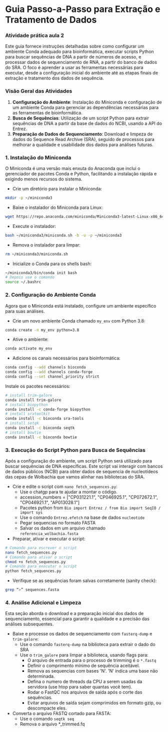 # Guia Passo-a-Passo para Extração e Tratamento de Dados

### Atividade prática aula 2

Este guia fornece instruções detalhadas sobre como configurar um ambiente Conda adequado para bioinformática, executar scripts Python para buscar sequências de DNA a partir de números de acesso, e processar dados de sequenciamento de RNA, a partir do banco de dados do SRA. O foco é aprender a usar as ferramentas necessárias para executar, desde a configuração inicial do ambiente até as etapas finais de extração e tratamento dos dados de sequência.

### **Visão Geral das Atividades**

1. **Configuração do Ambiente**: Instalação do Miniconda e configuração de um ambiente Conda para gerenciar as dependências necessárias para as ferramentas de bioinformática.
2. **Busca de Sequências**: Utilização de um script Python para extrair sequências de DNA a partir da base de dados do NCBI, usando a API do Entrez.
3. **Preparação de Dados de Sequenciamento**: Download e limpeza de dados do Sequence Read Archive (SRA), seguido de processos para melhorar a qualidade e usabilidade dos dados para análises futuras.

### 1. Instalação do Miniconda

O Miniconda é uma versão mais enxuta do Anaconda que inclui o gerenciador de pacotes Conda e Python, facilitando a instalação rápida e exigindo menos recursos do sistema.

- Crie um diretório para instalar o Miniconda:

```bash
mkdir -p ~/miniconda3
```

- Baixe o instalador do Miniconda para Linux:

```bash
wget https://repo.anaconda.com/miniconda/Miniconda3-latest-Linux-x86_64.sh -O ~/miniconda3/miniconda.sh
```

- Execute o instalador:

```bash
bash ~/miniconda3/miniconda.sh -b -u -p ~/miniconda3
```

- Remova o instalador para limpar:

```bash
rm ~/miniconda3/miniconda.sh
```

- Inicialize o Conda para os shells bash:

```bash
~/miniconda3/bin/conda init bash
# Depois use o comando
source ~/.bashrc
```

### 2. Configuração do Ambiente Conda

Agora que o Miniconda está instalado, configure um ambiente específico para suas análises.

- Crie um novo ambiente Conda chamado `my_env` com Python 3.8:

```bash
conda create -n my_env python=3.8
```

- Ative o ambiente:

```bash
conda activate my_env
```

- Adicione os canais necessários para bioinformática:

```bash
conda config --add channels bioconda
conda config --add channels conda-forge
conda config --set channel_priority strict
```

Instale os pacotes necessários:

```bash
# install trim-galore
conda install trim-galore
# install biopython
conda install -c conda-forge biopython
# install sratoolkit
conda install -c bioconda sra-tools
# install setqk
conda install -c bioconda seqtk
# install bowtie 
conda install -c bioconda bowtie
```

### 3. Execução do Script Python para Busca de Sequências

Após a configuração do ambiente, um script Python será utilizado para buscar sequências de DNA específicas. Este script vai interagir com bancos de dados públicos (NCBI) para obter dados de sequencia de nucleotídeos das cepas de Wolbachia que vamos alinhar nas bibliotecas do SRA.

- Crie e edite o script com `nano fetch_sequences.py`:
    - Use o chatgp para te ajudar a montar o código.
    - accession_numbers = ["CP031221.1", "CP046925.1", "CP072672.1", "CP046921.1", "AP013028.1"]
    - Pacotes python from `Bio import Entrez / from Bio import SeqIO / import sys`
    - Use o comando `Entrez.efetch` na base de dados `nucleotide`
    - Pegar sequencias no formato FASTA
    - Salvar os dados em um arquivo chamado `referencia_wolbachia.fasta`
- Preparar, ativar e executar o script:

```bash
# Comando para escrever o script
nano fetch_sequences.py
# Comando para ativar o script
chmod +x fetch_sequences.py
# Comando para executar o script
python fetch_sequences.py
```

- Verifique se as sequências foram salvas corretamente (sanity check):

```bash
grep “>” sequences.fasta
```

### 4. Análise Adicional e Limpeza

Esta seção aborda o download e a preparação inicial dos dados de sequenciamento, essencial para garantir a qualidade e a precisão das análises subsequentes.

- Baixe e processe os dados de sequenciamento com `fasterq-dump` e `trim-galore`:
    - Use o comando `fasterq-dump` na biblioteca para extrair o dado do SRA
    - Use o `trim_galore` para limpar a biblioteca, usando flags para:
        - O arquivo de entrada para o processo de trimming é o `*.fastq`
        - Definir o comprimento mínimo de sequência aceitável.
        - Remova as sequencias com bases 'N'. 'N' indica uma base não determinada.
        - Defina o numero de threads da CPU a serem usadas da servidora (use htop para saber quantas você tem).
        - Rodar o FastQC nos arquivos de saída após o corte das sequências.
        - Evitar arquivos de saída sejam comprimidos em formato gzip, ou descompacte eles.
- Converta o arquivo FASTQ cortado para FASTA:
    - Use o comando `seqtk seq`
    - Remova o arquivo *_trimmed.fq